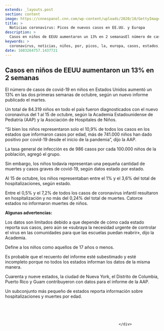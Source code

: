 ```yaml
--- 
extends: _layouts.post 
section: content 
image: https://cnnespanol.cnn.com/wp-content/uploads/2020/10/GettyImages-1229123148.jpg?quality=100&strip=info 
title: > 
  Noticias coronavirus: Picos de nuevos casos en EE.UU. y Europa 
description: > 
  Casos en niños de EEUU aumentaron un 13% en 2 semanasEl número de casos de covid-19 en niños en Estados Unidos aumentó un 13% en las dos primeras semanas de octubre, según un nuevo informe publicado el martes.Sin embargo, los niños todavía representan una pequeña cantidad de muertes y casos graves de covid-19, según datos estado por estado.Al 15 de octubre, los niños representaban entre el 1% y el 3,6% del total de hospitalizaciones, según estado.Entre el 0,5% y el 7,2% de todos los casos de coronavirus infantil resultaron en hospitalización y no más del 0,24% del total de muertes.Cuarenta y nueve estados, la ciudad de Nueva York, el Distrito de Columbia, Puerto Rico y Guam contribuyeron con datos para el informe de la AAP. 
keywords: > 
  coronavirus, noticias, niños, por, picos, la, europa, casos, estados, nuevos, en, del, y, el, los, eeuu 
date: 1603264757.1437721 
--- 
```

<div><p class="liveblog__title">
																<h2>Casos en ni&#241;os de EEUU aumentaron un 13% en 2 semanas</h2>
														</p><p>El n&#250;mero de casos de covid-19 en ni&#241;os en Estados Unidos aument&#243; un 13% en las dos primeras semanas de octubre, seg&#250;n un nuevo informe publicado el martes.</p>
<p>Un total de 84.319 ni&#241;os en todo el pa&#237;s fueron diagnosticados con el nuevo coronavirus del 1 al 15 de octubre, seg&#250;n la Academia Estadounidense de Pediatr&#237;a (AAP) y la Asociaci&#243;n de Hospitales de Ni&#241;os.</p>
<p>&#8220;Si bien los ni&#241;os representaron solo el 10,9% de todos los casos en los estados que informaron casos por edad, m&#225;s de 741.000 ni&#241;os han dado positivo por covid-19 desde el inicio de la pandemia&#8221;, dijo la AAP.</p>
<p>La tasa general de infecci&#243;n es de 986 casos por cada 100.000 ni&#241;os de la poblaci&#243;n, agreg&#243; el grupo.</p>
<p>Sin embargo, los ni&#241;os todav&#237;a representan una peque&#241;a cantidad de muertes y casos graves de covid-19, seg&#250;n datos estado por estado.</p>
<p>Al 15 de octubre, los ni&#241;os representaban entre el 1% y el 3,6% del total de hospitalizaciones, seg&#250;n estado.</p>
<p>Entre el 0,5% y el 7,2% de todos los casos de coronavirus infantil resultaron en hospitalizaci&#243;n y no m&#225;s del 0,24% del total de muertes. Catorce estados no informaron muertes de ni&#241;os.</p>
<p><strong>Algunas advertencias:</strong></p>
<p>Los datos son limitados debido a que depende de c&#243;mo cada estado reporta sus casos, pero a&#250;n se &#171;subraya la necesidad urgente de controlar el virus en las comunidades para que las escuelas puedan reabrir&#187;, dijo la Academia.</p>
<p>Define a los ni&#241;os como aquellos de 17 a&#241;os o menos.</p>
<p>Es probable que el recuento del informe est&#233; subestimado y est&#233; incompleto porque no todos los estados informan los datos de la misma manera.</p>
<p>Cuarenta y nueve estados, la ciudad de Nueva York, el Distrito de Columbia, Puerto Rico y Guam contribuyeron con datos para el informe de la AAP.</p>
<p>Un subconjunto m&#225;s peque&#241;o de estados reporta informaci&#243;n sobre hospitalizaciones y muertes por edad.</p>
<p>&#160;</p>
<p>&#160;</p>
															 
														</div>